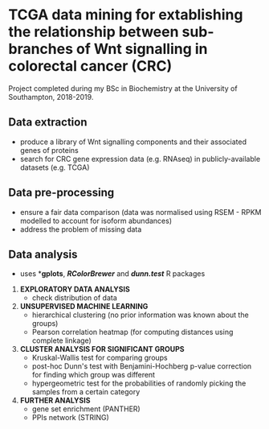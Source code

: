 # TCGA data mining for extablishing the relationship between sub-branches of Wnt signalling in colorectal cancer (CRC)

Project completed during my BSc in Biochemistry at the University of Southampton, 2018-2019.

## Data extraction
* produce a library of Wnt signalling components and their associated genes of proteins
* search for CRC gene expression data (e.g. RNAseq) in publicly-available datasets (e.g. TCGA)

## Data pre-processing
* ensure a fair data comparison (data was normalised using RSEM - RPKM modelled to account for isoform abundances)
* address the problem of missing data

## Data analysis
* uses ***gplots**, ***RColorBrewer*** and ***dunn.test*** R packages
1. **EXPLORATORY DATA ANALYSIS**
   * check distribution of data
3. **UNSUPERVISED MACHINE LEARNING**
   * hierarchical clustering (no prior information was known about the groups)
   * Pearson correlation heatmap (for computing distances using complete linkage)
4. **CLUSTER ANALYSIS FOR SIGNIFICANT GROUPS**
   * Kruskal-Wallis test for comparing groups
   * post-hoc Dunn's test with Benjamini-Hochberg p-value correction for finding which group was different
   * hypergeometric test for the probabilities of randomly picking the samples from a certain category
5. **FURTHER ANALYSIS** 
   * gene set enrichment (PANTHER)
   * PPIs network (STRING)

